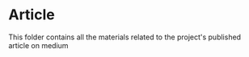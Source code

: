 # Article

This folder contains all the materials related to the project's published article on medium